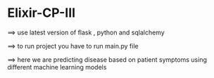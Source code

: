 # Elixir-CP-III

==> use latest version of flask , python and sqlalchemy

==> to run project you have to run main.py file

==> here we are predicting disease based on patient symptoms using different machine learning models
